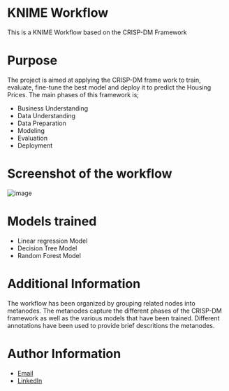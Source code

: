 # KNIME Workflow
This is a KNIME Workflow based on the CRISP-DM Framework
# Purpose 
The project is aimed at applying the CRISP-DM frame work to train, evaluate, fine-tune the best model and deploy it to predict the Housing Prices.
The main phases of this framework is;
- Business Understanding
- Data Understanding
- Data Preparation
- Modeling
- Evaluation
- Deployment
# Screenshot of the workflow
![image](https://user-images.githubusercontent.com/74657074/167305787-96c170a2-efc7-4430-b2a1-082b2d7ed004.png)

# Models trained
- Linear regression Model
- Decision Tree Model
- Random Forest Model
# Additional Information
The workflow has been organized by grouping related nodes into metanodes.
The metanodes capture the different phases of the CRISP-DM framework as well as the various models that have been trained.
Different annotations have been used to provide brief descritions the metanodes.
# Author Information
- [Email](gachihi.angela@gmail.com)
- [LinkedIn](https://www.linkedin.com/in/angela-gachihi/)
